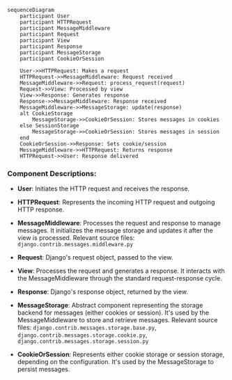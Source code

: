 ```mermaid
sequenceDiagram
    participant User
    participant HTTPRequest
    participant MessageMiddleware
    participant Request
    participant View
    participant Response
    participant MessageStorage
    participant CookieOrSession

    User->>HTTPRequest: Makes a request
    HTTPRequest->>MessageMiddleware: Request received
    MessageMiddleware->>Request: process_request(request)
    Request->>View: Processed by view
    View->>Response: Generates response
    Response->>MessageMiddleware: Response received
    MessageMiddleware->>MessageStorage: update(response)
    alt CookieStorage
        MessageStorage->>CookieOrSession: Stores messages in cookies
    else SessionStorage
        MessageStorage->>CookieOrSession: Stores messages in session
    end
    CookieOrSession->>Response: Sets cookie/session
    MessageMiddleware->>HTTPRequest: Returns response
    HTTPRequest->>User: Response delivered

```

### Component Descriptions:

*   **User**: Initiates the HTTP request and receives the response.

*   **HTTPRequest**: Represents the incoming HTTP request and outgoing HTTP response.

*   **MessageMiddleware**: Processes the request and response to manage messages. It initializes the message storage and updates it after the view is processed. Relevant source files: `django.contrib.messages.middleware.py`

*   **Request**: Django's request object, passed to the view.

*   **View**: Processes the request and generates a response. It interacts with the MessageMiddleware through the standard request-response cycle.

*   **Response**: Django's response object, returned by the view.

*   **MessageStorage**: Abstract component representing the storage backend for messages (either cookies or session). It's used by the MessageMiddleware to store and retrieve messages. Relevant source files: `django.contrib.messages.storage.base.py`, `django.contrib.messages.storage.cookie.py`, `django.contrib.messages.storage.session.py`

*   **CookieOrSession**: Represents either cookie storage or session storage, depending on the configuration. It's used by the MessageStorage to persist messages.
